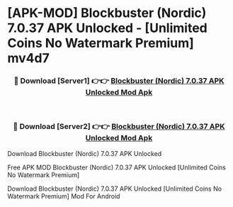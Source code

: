 # [APK-MOD] Blockbuster (Nordic) 7.0.37 APK Unlocked - [Unlimited Coins No Watermark Premium] mv4d7



<div align="center">
<h3>🔴 Download [Server1] 👉👉 <a href="https://momento.my/?title=Blockbuster_(Nordic)_7.0.37_APK_Unlocked">Blockbuster (Nordic) 7.0.37 APK Unlocked Mod Apk</a></h3><br>

<h3>🔴 Download [Server2] 👉👉 <a href="https://momento.my/?title=Blockbuster_(Nordic)_7.0.37_APK_Unlocked">Blockbuster (Nordic) 7.0.37 APK Unlocked Mod Apk</a></h3>
</div>



Download Blockbuster (Nordic) 7.0.37 APK Unlocked 

Free APK MOD Blockbuster (Nordic) 7.0.37 APK Unlocked [Unlimited Coins No Watermark Premium]

Download Blockbuster (Nordic) 7.0.37 APK Unlocked [Unlimited Coins No Watermark Premium] Mod For Android

